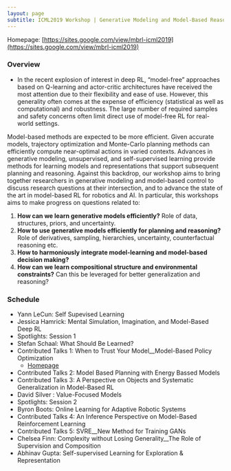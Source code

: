 ```yaml
---
layout: page
subtitle: ICML2019 Workshop | Generative Modeling and Model-Based Reasoning for Robotics and AI
---
```


Homepage: [https://sites.google.com/view/mbrl-icml2019](https://sites.google.com/view/mbrl-icml2019)

### Overview

- In the recent explosion of interest in deep RL, “model-free” approaches based on Q-learning and actor-critic architectures have received the most attention due to their flexibility and ease of use. However, this generality often comes at the expense of efficiency (statistical as well as computational) and robustness. The large number of required samples and safety concerns often limit direct use of model-free RL for real-world settings.

Model-based methods are expected to be more efficient. Given accurate models, trajectory optimization and Monte-Carlo planning methods can efficiently compute near-optimal actions in varied contexts. Advances in generative modeling, unsupervised, and self-supervised learning provide methods for learning models and representations that support subsequent planning and reasoning. Against this backdrop, our workshop aims to bring together researchers in generative modeling and model-based control to discuss research questions at their intersection, and to advance the state of the art in model-based RL for robotics and AI. In particular, this workshops aims to make progress on questions related to:

1. **How can we learn generative models efficiently?** Role of data, structures, priors, and uncertainty.
2. **How to use generative models efficiently for planning and reasoning?** Role of derivatives, sampling, hierarchies, uncertainty, counterfactual reasoning etc.
3. **How to harmoniously integrate model-learning and model-based decision making?**
4. **How can we learn compositional structure and environmental constraints?** Can this be leveraged for better generalization and reasoning?


### Schedule

- Yann LeCun: Self Supevised Learning
- Jessica Hamrick: Mental Simulation, Imagination, and Model-Based Deep RL
- Spotlights: Session 1
- Stefan Schaal: What Should Be Learned?
- Contributed Talks 1: When to Trust Your Model__Model-Based Policy Optimization
	- [Homepage](https://people.eecs.berkeley.edu/~janner/mbpo/)
- Contributed Talks 2: Model Based Planning with Energy Bassed Models
- Contributed Talks 3: A Perspective on Objects and Systematic Generalization in Model-Based RL
- David Silver : Value-Focused Models
- Spotlights: Session 2
- Byron Boots: Online Learning for Adaptive Robotic Systems
- Contributed Talks 4: An Inference Perspective on Model-Based Reinforcement Learning
- Contributed Talks 5: SVRE__New Method for Training GANs
- Chelsea Finn: Complexity without Losing Generality__The Role of Supervision and Composition
- Abhinav Gupta: Self-supervised Learning for Exploration & Representation

